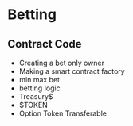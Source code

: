 # Betting

## Contract Code

- Creating a bet only owner
- Making a smart contract factory
- min max bet
- betting logic
- Treasury$
- $TOKEN
- Option Token Transferable
